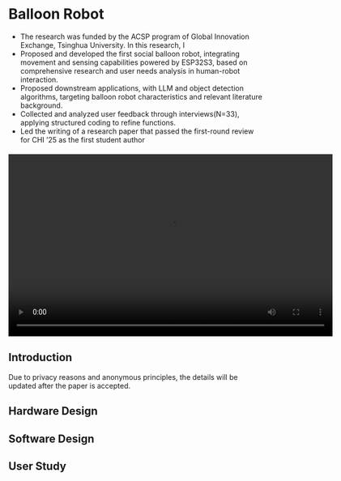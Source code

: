 # Balloon Robot

- The research was funded by the ACSP program of Global Innovation Exchange, Tsinghua University.
In this research, I
- Proposed and developed the first social balloon robot, integrating movement and sensing capabilities powered
by ESP32S3, based on comprehensive research and user needs analysis in human-robot interaction.
- Proposed downstream applications, with LLM and object detection algorithms, targeting balloon robot
characteristics and relevant literature background.
- Collected and analyzed user feedback through interviews(N=33), applying structured coding to refine functions.
- Led the writing of a research paper that passed the first-round review for CHI ’25 as the first student author

<video width="640" height="360" controls style="display: block; margin: 20px auto;">
  <source src="./chi25-sub-i14.mp4" type="video/mp4">
  Submitted demo video.
</video>

## Introduction
Due to privacy reasons and anonymous principles, the details will be updated after the paper is accepted.

## Hardware Design


## Software Design



## User Study


